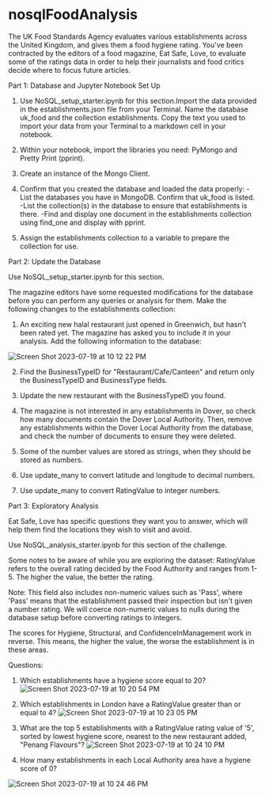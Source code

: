 # nosqlFoodAnalysis

The UK Food Standards Agency evaluates various establishments across the United Kingdom, and gives them a food hygiene rating. You've been contracted by the editors of a food magazine, Eat Safe, Love, to evaluate some of the ratings data in order to help their journalists and food critics decide where to focus future articles.

Part 1: Database and Jupyter Notebook Set Up

1. Use NoSQL_setup_starter.ipynb for this section.Import the data provided in the establishments.json file from your Terminal. Name the database uk_food and the collection establishments. Copy the text you used to import your data from your Terminal to a markdown cell in your notebook.

2. Within your notebook, import the libraries you need: PyMongo and Pretty Print (pprint).

3. Create an instance of the Mongo Client.

4. Confirm that you created the database and loaded the data properly:
-List the databases you have in MongoDB. Confirm that uk_food is listed.
-List the collection(s) in the database to ensure that establishments is there.
-Find and display one document in the establishments collection using find_one and display with pprint.

5. Assign the establishments collection to a variable to prepare the collection for use.

Part 2: Update the Database

Use NoSQL_setup_starter.ipynb for this section.

The magazine editors have some requested modifications for the database before you can perform any queries or analysis for them. Make the following changes to the establishments collection:

1. An exciting new halal restaurant just opened in Greenwich, but hasn't been rated yet. The magazine has asked you to include it in your analysis. Add the following information to the database:

![Screen Shot 2023-07-19 at 10 12 22 PM](https://github.com/kshirazi5/nosql-challenge/assets/116853144/2d3d9f85-d628-4054-b2f7-2eac02715eec)


2. Find the BusinessTypeID for "Restaurant/Cafe/Canteen" and return only the BusinessTypeID and BusinessType fields.

3. Update the new restaurant with the BusinessTypeID you found.

4. The magazine is not interested in any establishments in Dover, so check how many documents contain the Dover Local Authority. Then, remove any establishments within the Dover Local Authority from the database, and check the number of documents to ensure they were deleted.

5. Some of the number values are stored as strings, when they should be stored as numbers.
 1. Use update_many to convert latitude and longitude to decimal numbers.
 2. Use update_many to convert RatingValue to integer numbers.

Part 3: Exploratory Analysis

Eat Safe, Love has specific questions they want you to answer, which will help them find the locations they wish to visit and avoid.

Use NoSQL_analysis_starter.ipynb for this section of the challenge.

Some notes to be aware of while you are exploring the dataset:
RatingValue refers to the overall rating decided by the Food Authority and ranges from 1-5. The higher the value, the better the rating.

Note: This field also includes non-numeric values such as 'Pass', where 'Pass' means that the establishment passed their inspection but isn't given a number rating. We will coerce non-numeric values to nulls during the database setup before converting ratings to integers.

The scores for Hygiene, Structural, and ConfidenceInManagement work in reverse. This means, the higher the value, the worse the establishment is in these areas.

Questions:

1. Which establishments have a hygiene score equal to 20?
![Screen Shot 2023-07-19 at 10 20 54 PM](https://github.com/kshirazi5/nosql-challenge/assets/116853144/a3c7f43c-a0c5-4e79-9106-a601556aec82)

2. Which establishments in London have a RatingValue greater than or equal to 4?
![Screen Shot 2023-07-19 at 10 23 05 PM](https://github.com/kshirazi5/nosql-challenge/assets/116853144/5f0d664d-4db3-4230-b5e4-30321dab0575)

3. What are the top 5 establishments with a RatingValue rating value of '5', sorted by lowest hygiene score, nearest to the new restaurant added, "Penang Flavours"?
![Screen Shot 2023-07-19 at 10 24 10 PM](https://github.com/kshirazi5/nosql-challenge/assets/116853144/d4cc26b5-0022-4252-bce9-d0c2194addd9)

4. How many establishments in each Local Authority area have a hygiene score of 0?

![Screen Shot 2023-07-19 at 10 24 46 PM](https://github.com/kshirazi5/nosql-challenge/assets/116853144/4280fdad-7dd0-4d91-aa54-ca8c522e3f95)




